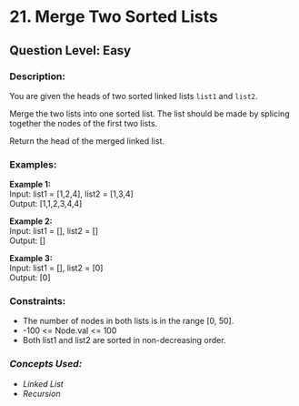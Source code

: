 # 21. Merge Two Sorted Lists
## Question Level: Easy
### Description:
You are given the heads of two sorted linked lists ``list1`` and ``list2``.

Merge the two lists into one sorted list. The list should be made by splicing together the nodes of the first two lists.

Return the head of the merged linked list.

### Examples:
<b>Example 1:</b><br>
Input: list1 = [1,2,4], list2 = [1,3,4]<br>
Output: [1,1,2,3,4,4]<br>

<b>Example 2:</b><br>
Input: list1 = [], list2 = []<br>
Output: []<br>

<b>Example 3:</b><br>
Input: list1 = [], list2 = [0]<br>
Output: [0]<br>

### Constraints:

- The number of nodes in both lists is in the range [0, 50].
- -100 <= Node.val <= 100
- Both list1 and list2 are sorted in non-decreasing order.

### <i>Concepts Used:
- Linked List
- Recursion </i>